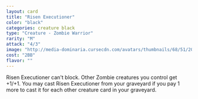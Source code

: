 ```yaml
---
layout: card
title: "Risen Executioner"
color: "black"
categories: creature black
type: "Creature - Zombie Warrior"
rarity: "M"
attack: "4/3"
image: "http://media-dominaria.cursecdn.com/avatars/thumbnails/68/51/200/283/635612328870977198.png"
cost: "2BB"
flavor: ""
---
```


Risen Executioner can't block.
Other Zombie creatures you control get +1/+1.
You may cast Risen Executioner from your graveyard if you pay <span class="tip mana-icon mana-colorless-01" title="1 Colorless Mana">1</span> more to cast it for each other creature card in your graveyard.
